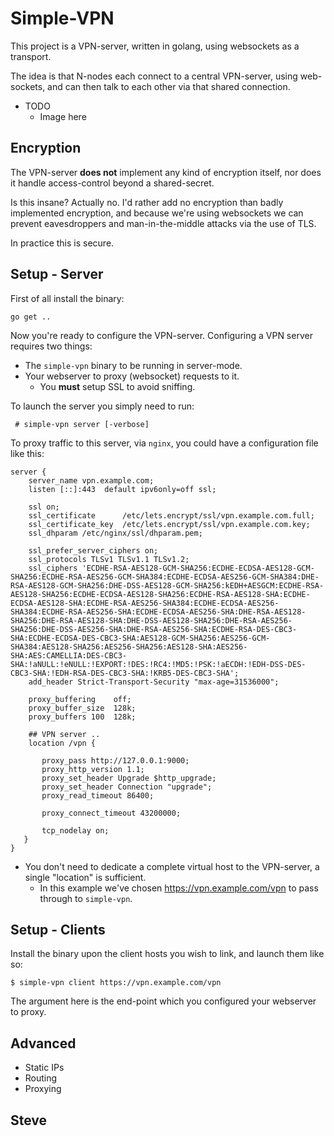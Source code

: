 # Simple-VPN

This project is a VPN-server, written in golang, using websockets as a transport.

The idea is that N-nodes each connect to a central VPN-server, using web-sockets, and can then talk to each other via that shared connection.

* TODO
  * Image here


## Encryption

The VPN-server __does not__ implement any kind of encryption itself, nor does it handle access-control beyond a shared-secret.

Is this insane?  Actually no.  I'd rather add no encryption than badly implemented encryption, and because we're using websockets we can prevent eavesdroppers and man-in-the-middle attacks via the use of TLS.

In practice this is secure.


## Setup - Server

First of all install the binary:

    go get ..

Now you're ready to configure the VPN-server.  Configuring a VPN server requires two things:

* The `simple-vpn` binary to be running in server-mode.
* Your webserver to proxy (websocket) requests to it.
  * You __must__ setup SSL to avoid sniffing.

To launch the server you simply need to run:

     # simple-vpn server [-verbose]

To proxy traffic to this server, via `nginx`, you could have a configuration file like this:

    server {
        server_name vpn.example.com;
        listen [::]:443  default ipv6only=off ssl;

        ssl on;
        ssl_certificate      /etc/lets.encrypt/ssl/vpn.example.com.full;
        ssl_certificate_key  /etc/lets.encrypt/ssl/vpn.example.com.key;
        ssl_dhparam /etc/nginx/ssl/dhparam.pem;

        ssl_prefer_server_ciphers on;
        ssl_protocols TLSv1 TLSv1.1 TLSv1.2;
        ssl_ciphers 'ECDHE-RSA-AES128-GCM-SHA256:ECDHE-ECDSA-AES128-GCM-SHA256:ECDHE-RSA-AES256-GCM-SHA384:ECDHE-ECDSA-AES256-GCM-SHA384:DHE-RSA-AES128-GCM-SHA256:DHE-DSS-AES128-GCM-SHA256:kEDH+AESGCM:ECDHE-RSA-AES128-SHA256:ECDHE-ECDSA-AES128-SHA256:ECDHE-RSA-AES128-SHA:ECDHE-ECDSA-AES128-SHA:ECDHE-RSA-AES256-SHA384:ECDHE-ECDSA-AES256-SHA384:ECDHE-RSA-AES256-SHA:ECDHE-ECDSA-AES256-SHA:DHE-RSA-AES128-SHA256:DHE-RSA-AES128-SHA:DHE-DSS-AES128-SHA256:DHE-RSA-AES256-SHA256:DHE-DSS-AES256-SHA:DHE-RSA-AES256-SHA:ECDHE-RSA-DES-CBC3-SHA:ECDHE-ECDSA-DES-CBC3-SHA:AES128-GCM-SHA256:AES256-GCM-SHA384:AES128-SHA256:AES256-SHA256:AES128-SHA:AES256-SHA:AES:CAMELLIA:DES-CBC3-SHA:!aNULL:!eNULL:!EXPORT:!DES:!RC4:!MD5:!PSK:!aECDH:!EDH-DSS-DES-CBC3-SHA:!EDH-RSA-DES-CBC3-SHA:!KRB5-DES-CBC3-SHA';
        add_header Strict-Transport-Security "max-age=31536000";

        proxy_buffering    off;
        proxy_buffer_size  128k;
        proxy_buffers 100  128k;

        ## VPN server ..
        location /vpn {

           proxy_pass http://127.0.0.1:9000;
           proxy_http_version 1.1;
           proxy_set_header Upgrade $http_upgrade;
           proxy_set_header Connection "upgrade";
           proxy_read_timeout 86400;

           proxy_connect_timeout 43200000;

           tcp_nodelay on;
       }
    }

* You don't need to dedicate a complete virtual host to the VPN-server, a single "location" is sufficient.
  * In this example we've chosen https://vpn.example.com/vpn to pass through to `simple-vpn`.


## Setup - Clients

Install the binary upon the client hosts you wish to link, and launch them like so:

    $ simple-vpn client https://vpn.example.com/vpn

The argument here is the end-point which you configured your webserver to proxy.


## Advanced

* Static IPs
* Routing
* Proxying


Steve
--

